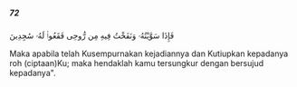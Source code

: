 ##### 72

<span class="ayah">فَإِذَا سَوَّيْتُهُۥ وَنَفَخْتُ فِيهِ مِن رُّوحِى فَقَعُوا۟ لَهُۥ سَٰجِدِينَ</span>

<span class="ayah_translation">Maka apabila telah Kusempurnakan kejadiannya dan Kutiupkan kepadanya roh (ciptaan)Ku; maka hendaklah kamu tersungkur dengan bersujud kepadanya".</span>
